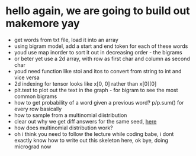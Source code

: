 # hello again, we are going to build out makemore yay 
- get words from txt file, load it into an array 
- using bigram model, add a start and end token for each of these words
- youd use map inorder to sort it out in decreasing order - the bigrams 
- or beter yet use a 2d array, with row as first char and column as second char
- youd need function like stoi and itos to convert from string to int and vice versa
- 2d indexing for tensor looks like x[0, 0] rather than x[0][0]
- plt.text to plot out the text in the graph - for bigram to see the most common bigrams
- how to get probability of a word given a previous word? p/p.sum() for every row basically
- how to sample from a multinomial diistribution
-  clear out why we get diff answers for the same seed, [here](https://youtu.be/PaCmpygFfXo?list=PLAqhIrjkxbuWI23v9cThsA9GvCAUhRvKZ&t=2036)
- how does multinomial distribution work?
- oh i think you need to follow the lecture while coding babe, i dont exactly know how to write out this skeleton here, ok bye, doing micrograd now